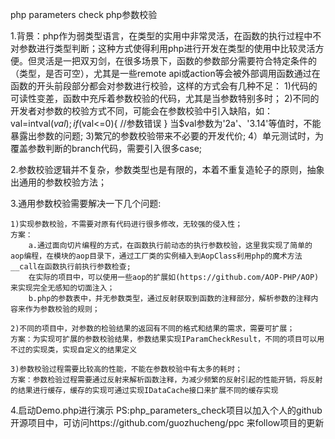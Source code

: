 php parameters check php参数校验

1.背景：php作为弱类型语言，在类型的实用中非常灵活，在函数的执行过程中不对参数进行类型判断；这种方式使得利用php进行开发在类型的使用中比较灵活方便。但灵活是一把双刃剑，在很多场景下，函数的参数部分需要符合特定条件的（类型，是否可空），尤其是一些remote api或action等会被外部调用函数通过在函数的开头前段部分都会对参数进行校验，这样的方式会有几种不足：
    1)代码的可读性变差，函数中充斥着参数校验的代码，尤其是当参数特别多时；
    2)不同的开发者对参数的校验方式不同，可能会在参数校验中引入缺陷，如：
    val=intval($val);
    if($val<=0){
    //参数错误
    }
    当$val参数为'2a'、'3.14'等值时，不能暴露出参数的问题;
    3)繁冗的参数校验带来不必要的开发代价;
    4）单元测试时，为覆盖参数判断的branch代码，需要引入很多case;

2.参数校验逻辑并不复杂，参数类型也是有限的，本着不重复造轮子的原则，抽象出通用的参数校验方法；

3.通用参数校验需要解决一下几个问题:

    1)实现参数校验，不需要对原有代码进行很多修改，无较强的侵入性；
    方案：
        a.通过面向切片编程的方式，在函数执行前动态的执行参数校验，这里我实现了简单的aop编程，在模块的aop目录下，通过工厂类的实例植入到AopClass利用php的魔术方法__call在函数执行前执行参数检查;
        在实际的项目中，可以使用一些aop的扩展如(https://github.com/AOP-PHP/AOP)来实现完全无感知的切面注入；
        b.php的参数表中，并无参数类型，通过反射获取到函数的注释部分，解析参数的注释内容来作为参数校验的规则；

    2)不同的项目中，对参数的检验结果的返回有不同的格式和结果的需求，需要可扩展；
    方案：为实现可扩展的参数校验结果，参数结果实现IParamCheckResult，不同的项目可以用不过的实现类，实现自定义的结果定义

    3)参数校验过程需要比较高的性能，不能在参数校验中有太多的耗时；
    方案：参数检验过程需要通过反射来解析函数注释，为减少频繁的反射引起的性能开销，将反射的结果进行缓存，缓存的实现可通过实现IDataCache接口来扩展不同的缓存实现

4.启动Demo.php进行演示
PS:php_parameters_check项目以加入个人的github开源项目中，可访问https://github.com/guozhucheng/ppc 来follow项目的更新
